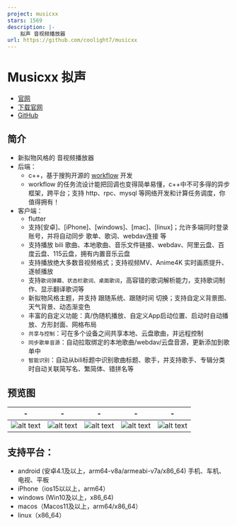 ```yaml
---
project: musicxx
stars: 1569
description: |-
    拟声 音视频播放器
url: https://github.com/coolight7/musicxx
---
```


# Musicxx 拟声
* [官网](https://blog.mimicry.cool/)
* [下载官网](https://download.music.mimicry.cool/)
* [GitHub](https://github.com/coolight7/MimicryMusic)

## 简介
* 新拟物风格的 音视频播放器
* 后端：
  * c++，基于搜狗开源的 [workflow](https://github.com/sogou/workflow) 开发
  * workflow 的任务流设计能把回调也变得简单易懂，c++中不可多得的异步框架，跨平台；支持 http、rpc、mysql 等网络开发和计算任务调度，你值得拥有！
* 客户端：
  * flutter
  * 支持[安卓]、[iPhone]、[windows]、[mac]、[linux]；允许多端同时登录账号，并将自动同步 歌单、歌词、webdav连接 等
  * 支持播放 bili 歌曲、本地歌曲、音乐文件链接、webdav、阿里云盘、百度云盘、115云盘，拥有内置音乐云盘
  * 支持播放绝大多数音视频格式；支持视频MV、Anime4K 实时画质提升、逐帧播放
  * 支持`歌词弹幕、状态栏歌词、桌面歌词`，高容错的歌词解析能力，支持歌词制作、显示翻译歌词等
  * 新拟物风格主题，并支持 跟随系统、跟随时间 切换；支持自定义背景图、天气背景、动态渐变色
  * 丰富的自定义功能：真/伪随机播放、自定义App启动位置、启动时自动播放、方形封面、网格布局
  * `共享与控制`：可在多个设备之间共享本地、云盘歌曲，并远程控制
  * `同步歌单音源`：自动拉取绑定的本地歌曲/webdav/云盘音源，更新添加到歌单中
  * `智能识别`：自动从bili标题中识别歌曲标题、歌手，并支持歌手、专辑分类时自动关联简写名、繁简体、错拼名等

## 预览图
| -                                | -                                  | -                                  | -                                  | -                                  |
| -------------------------------- | ---------------------------------- | ---------------------------------- | ---------------------------------- | ---------------------------------- |
| ![alt text](res/image/image.png) | ![alt text](res/image/image-2.png) | ![alt text](res/image/image-3.png) | ![alt text](res/image/image-4.png) | ![alt text](res/image/image-5.png) |

## 支持平台：
- android (安卓4.1及以上，arm64-v8a/armeabi-v7a/x86_64) 手机、车机、电视、平板
- iPhone（ios15以以上，arm64）
- windows (Win10及以上，x86_64)
- macos（Macos11及以上，arm64/x86_64）
- linux（x86_64）
